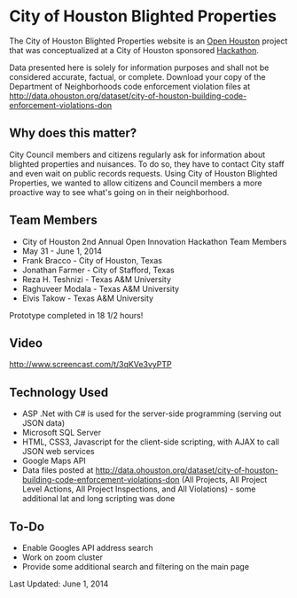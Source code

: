 # City of Houston Blighted Properties

The City of Houston Blighted Properties website is an <a href="//ohouston.org" target="_blank">Open Houston</a> project that was conceptualized at a City of Houston sponsored <a href="//houstonhackathon.com" target="_blank">Hackathon</a>.</p>
Data presented here is solely for information purposes and shall not be considered accurate, factual, or complete. Download your copy of the Department of Neighborhoods code enforcement violation files at <a href="http://data.ohouston.org/dataset/city-of-houston-building-code-enforcement-violations-don" target="_blank">http://data.ohouston.org/dataset/city-of-houston-building-code-enforcement-violations-don</a></p>

## <a name="why"></a>Why does this matter?

City Council members and citizens regularly ask for information about blighted properties and nuisances. To do so, they have to contact City staff and even wait on public records requests. Using City of Houston Blighted Properties, we wanted to allow citizens and Council members a more proactive way to see what's going on in their neighborhood.

## <a name="TeamMembers"></a>Team Members
 - City of Houston 2nd Annual Open Innovation Hackathon Team Members
 - May 31 - June 1, 2014
 - Frank Bracco - City of Houston, Texas
 - Jonathan Farmer - City of Stafford, Texas
 - Reza H. Teshnizi - Texas A&M University
 - Raghuveer Modala - Texas A&M University
 - Elvis Takow - Texas A&M University

Prototype completed in 18 1/2 hours!

## <a name="Video"> Video
http://www.screencast.com/t/3qKVe3vyPTP

## <a name="Technology"></a>Technology Used
- ASP .Net with C# is used for the server-side programming (serving out JSON data)
- Microsoft SQL Server
- HTML, CSS3, Javascript for the client-side scripting, with AJAX to call JSON web services
- Google Maps API
- Data files posted at http://data.ohouston.org/dataset/city-of-houston-building-code-enforcement-violations-don (All Projects, All Project Level Actions, All Project Inspections, and All Violations) - some additional lat and long scripting was done

## <a name="To-Do"></a>To-Do
- Enable Googles API address search
- Work on zoom cluster
- Provide some additional search and filtering on the main page


Last Updated: June 1, 2014
